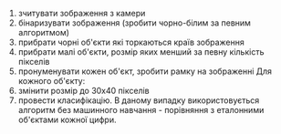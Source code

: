 1. зчитувати зображення з камери
2. бінаризувати зображення (зробити чорно-білим за певним алгоритмом)
3. прибрати чорні об'єкти які торкаються країв зображення
4. прибрати малі об'єкти, розмір яких менший за певну кількість пікселів
5. пронуменувати кожен об'єкт, зробити рамку на зображенні
Для кожного об'єкту:
6. змінити розмір до 30х40 пікселів
7. провести класифікацію. В даному випадку використовується алгоритм без машинного навчання - порівняння з еталонними об'єктами кожної цифри.

